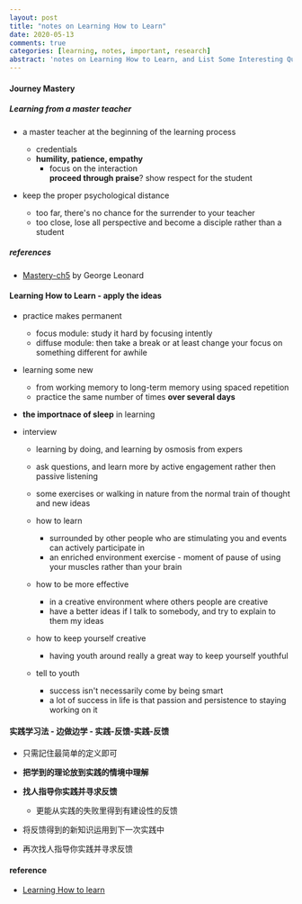 ```yaml
---
layout: post
title: "notes on Learning How to Learn"
date: 2020-05-13
comments: true
categories: [learning, notes, important, research]
abstract: 'notes on Learning How to Learn, and List Some Interesting Questions'
---
```


#### Journey Mastery  

##### Learning from a master teacher   
* a master teacher at the beginning of the learning process
    - credentials
    - **humility,  patience,  empathy**  
        + focus on the interaction    
        **proceed through praise**? 
        show respect for the student  

* keep the proper psychological distance  
    - too far, there's no chance for the surrender to your teacher 
    - too close, lose all perspective and become a disciple rather than a student  


##### references 
* [Mastery-ch5](https://book.douban.com/subject/1461005/) by George Leonard 

#### Learning How to Learn - apply the ideas

* practice makes permanent
  - focus module: study it hard by focusing intently
  - diffuse module: then take a break or at least change your focus on something different for awhile

* learning some new
  - from working memory to long-term memory using spaced repetition
  - practice the same number of times **over several days**

* **the importnace of sleep** in learning
   

* interview
   - learning by doing, and learning by osmosis from expers
   - ask questions, and learn more by active engagement rather then passive listening
   - some exercises or walking in nature from the normal train of thought and new ideas
   - how to learn
     + surrounded by other people who are stimulating you and events can actively participate in
     + an enriched environment exercise - moment of pause of using your muscles rather than your brain
   - how to be more effective
     + in a creative environment where others people are creative
     + have a better ideas if I talk to somebody, and try to explain to them my ideas

   - how to keep yourself creative
     + having youth around really a great way to keep yourself youthful

   - tell to youth
     + success isn't necessarily come by being smart
     + a lot of success in life is that passion and persistence to staying working on it


#### 实践学习法  - 边做边学  - 实践-反馈-实践-反馈
* 只需記住最简单的定义即可
* **把学到的理论放到实践的情境中理解**
* **找人指导你实践并寻求反馈**
   - 更能从实践的失败里得到有建设性的反馈

* 将反馈得到的新知识运用到下一次实践中
* 再次找人指导你实践并寻求反馈


#### reference
* [Learning How to learn](https://www.coursera.org/learn/learning-how-to-learn/home/week/1)
